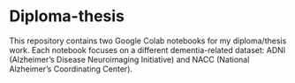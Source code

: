 # Diploma-thesis
This repository contains two Google Colab notebooks for my diploma/thesis work. Each notebook focuses on a different dementia-related dataset: ADNI (Alzheimer’s Disease Neuroimaging Initiative) and NACC (National Alzheimer’s Coordinating Center).
